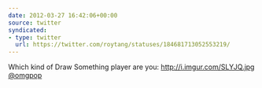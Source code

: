 ```yaml
---
date: 2012-03-27 16:42:06+00:00
source: twitter
syndicated:
- type: twitter
  url: https://twitter.com/roytang/statuses/184681713052553219/
---
```


Which kind of Draw Something player are you: http://i.imgur.com/SLYJQ.jpg [@omgpop](https://twitter.com/omgpop/)